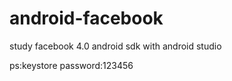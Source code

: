 # android-facebook

study  facebook 4.0 android sdk with android studio

ps:keystore password:123456
